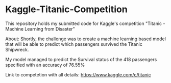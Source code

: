 # Kaggle-Titanic-Competition
This repository holds my submitted code for Kaggle's competition "Titanic - Machine Learning from Disaster"

About: 
Shortly, the challenge was to create a machine learning based model that will be able to predict which passengers survived the Titanic Shipwreck.

My model managed to predict the Survival status of the 418 passengers specified with an accuracy of 76.55% 

Link to competetion with all details: https://www.kaggle.com/c/titanic


